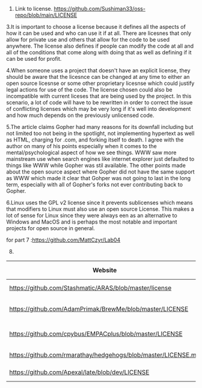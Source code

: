 1. Link to license. https://github.com/Sushiman33/oss-repo/blob/main/LICENSE 

3.It is important to choose a license because it defines all the aspects of how it can be used and who can use it if at all. There are licesnes that only allow for private use and others that allow for the code to be used anywhere. The license also defines if people can modify the code at all and all of the conditions that come along with doing that as well as defining if it can be used for profit.

4.When someone uses a project that doesn't have an explicit license, they should be aware that the licesnce can be changed at any time to either an open source licesnse or some other proprietary licesnse which could justify legal actions for use of the code. The license chosen could also be incompatible with current liceses that are being used by the project. In this scenario, a lot of code will have to be rewritten in order to correct the issue of conflicting licenses which may be very long if it's well into development and how much depends on the previously unlicensed code.

5.The article claims Gopher had many reasons for its downfall including but not limited too not being in the spotlight, not implementing hypertext as well as HTML, charging for .com, and forking itself to death. I agree with the author on many of his points especially when it comes to the mental/psychological aspect of how we see things. WWW saw more mainstream use when search engines like internet explorer just defaulted to things like WWW while Gopher was stil available. The other points made about the open source aspect where Gopher did not have the same support as WWW which made it clear that Gohper was not going to last in the long term, especially with all of Gopher's forks not ever contributing back to Gopher.

6.Linux uses the GPL v2 license since it prevents sublicenses which means that modifiers to Linux must also use an open source License. This makes a lot of sense for Linux since they were always een as an alternative to Windows and MacOS and is perhaps the most notable and important projects for open source in general.

for part 7 :https://github.com/MattCzyr/Lab04

8.
Website | License Present | License
---------|:----------|:-------
https://github.com/Stashmatic/ARAS/blob/master/license| Yes | MIT License
https://github.com/AdamPrimak/BrewMe/blob/master/LICENSE | Yes | Apache License 2.0
https://github.com/cpybus/EMPACplus/blob/master/LICENSE | Yes | Apache License 2.0
https://github.com/rmarathay/hedgehogs/blob/master/LICENSE.md| Yes | MIT License
https://github.com/Apexal/late/blob/dev/LICENSE | Yes | MIT License
